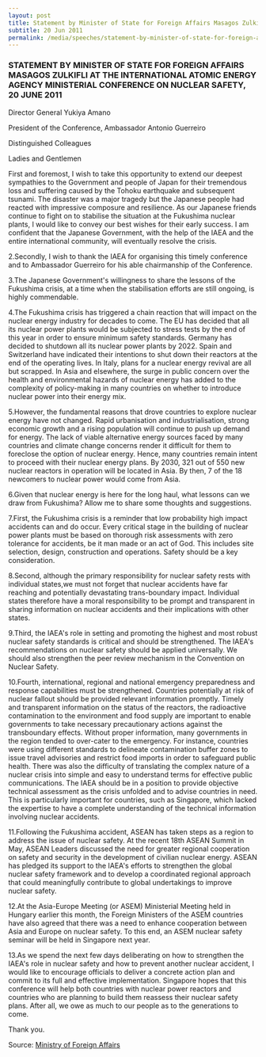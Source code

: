 ```yaml
---
layout: post
title: Statement by Minister of State for Foreign Affairs Masagos Zulkifli at the International Atomic Energy Agency Ministerial Conference on Nuclear Safety, 20 June 2011
subtitle: 20 Jun 2011
permalink: /media/speeches/statement-by-minister-of-state-for-foreign-affairs-masagos-zulkifli-at-the-international-atomic-energy-agency-ministerial-conference-on-nuclear-safety-20-june-2011
---
```


### STATEMENT BY MINISTER OF STATE FOR FOREIGN AFFAIRS MASAGOS ZULKIFLI AT THE INTERNATIONAL ATOMIC ENERGY AGENCY MINISTERIAL CONFERENCE ON NUCLEAR SAFETY, 20 JUNE 2011

Director General Yukiya Amano

President of the Conference, Ambassador Antonio Guerreiro

Distinguished Colleagues

Ladies and Gentlemen

First and foremost, I wish to take this opportunity to extend our deepest sympathies to the Government and people of Japan for their tremendous loss and suffering caused by the Tohoku earthquake and subsequent tsunami. The disaster was a major tragedy but the Japanese people had reacted with impressive composure and resilience. As our Japanese friends continue to fight on to stabilise the situation at the Fukushima nuclear plants, I would like to convey our best wishes for their early success. I am confident that the Japanese Government, with the help of the IAEA and the entire international community, will eventually resolve the crisis.

2.Secondly, I wish to thank the IAEA for organising this timely conference and to Ambassador Guerreiro for his able chairmanship of the Conference.

3.The Japanese Government's willingness to share the lessons of the Fukushima crisis, at a time when the stabilisation efforts are still ongoing, is highly commendable.

4.The Fukushima crisis has triggered a chain reaction that will impact on the nuclear energy industry for decades to come. The EU has decided that all its nuclear power plants would be subjected to stress tests by the end of this year in order to ensure minimum safety standards. Germany has decided to shutdown all its nuclear power plants by 2022. Spain and Switzerland have indicated their intentions to shut down their reactors at the end of the operating lives. In Italy, plans for a nuclear energy revival are all but scrapped. In Asia and elsewhere, the surge in public concern over the health and environmental hazards of nuclear energy has added to the complexity of policy-making in many countries on whether to introduce nuclear power into their energy mix.

5.However, the fundamental reasons that drove countries to explore nuclear energy have not changed. Rapid urbanisation and industrialisation, strong economic growth and a rising population will continue to push up demand for energy. The lack of viable alternative energy sources faced by many countries and climate change concerns render it difficult for them to foreclose the option of nuclear energy. Hence, many countries remain intent to proceed with their nuclear energy plans. By 2030, 321 out of 550 new nuclear reactors in operation will be located in Asia. By then, 7 of the 18 newcomers to nuclear power would come from Asia.

6.Given that nuclear energy is here for the long haul, what lessons can we draw from Fukushima? Allow me to share some thoughts and suggestions.

7.First, the Fukushima crisis is a reminder that low probability high impact accidents can and do occur. Every critical stage in the building of nuclear power plants must be based on thorough risk assessments with zero tolerance for accidents, be it man made or an act of God. This includes site selection, design, construction and operations. Safety should be a key consideration.

8.Second, although the primary responsibility for nuclear safety rests with individual states,we must not forget that nuclear accidents have far reaching and potentially devastating trans-boundary impact. Individual states therefore have a moral responsibility to be prompt and transparent in sharing information on nuclear accidents and their implications with other states.

9.Third, the IAEA's role in setting and promoting the highest and most robust nuclear safety standards is critical and should be strengthened. The IAEA's recommendations on nuclear safety should be applied universally. We should also strengthen the peer review mechanism in the Convention on Nuclear Safety.

10.Fourth, international, regional and national emergency preparedness and response capabilities must be strengthened. Countries potentially at risk of nuclear fallout should be provided relevant information promptly. Timely and transparent information on the status of the reactors, the radioactive contamination to the environment and food supply are important to enable governments to take necessary precautionary actions against the transboundary effects. Without proper information, many governments in the region tended to over-cater to the emergency. For instance, countries were using different standards to delineate contamination buffer zones to issue travel advisories and restrict food imports in order to safeguard public health. There was also the difficulty of translating the complex nature of a nuclear crisis into simple and easy to understand terms for effective public communications. The IAEA should be in a position to provide objective technical assessment as the crisis unfolded and to advise countries in need. This is particularly important for countries, such as Singapore, which lacked the expertise to have a complete understanding of the technical information involving nuclear accidents.

11.Following the Fukushima accident, ASEAN has taken steps as a region to address the issue of nuclear safety. At the recent 18th ASEAN Summit in May, ASEAN Leaders discussed the need for greater regional cooperation on safety and security in the development of civilian nuclear energy. ASEAN has pledged its support to the IAEA's efforts to strengthen the global nuclear safety framework and to develop a coordinated regional approach that could meaningfully contribute to global undertakings to improve nuclear safety.

12.At the Asia-Europe Meeting (or ASEM) Ministerial Meeting held in Hungary earlier this month, the Foreign Ministers of the ASEM countries have also agreed that there was a need to enhance cooperation between Asia and Europe on nuclear safety. To this end, an ASEM nuclear safety seminar will be held in Singapore next year.

13.As we spend the next few days deliberating on how to strengthen the IAEA's role in nuclear safety and how to prevent another nuclear accident, I would like to encourage officials to deliver a concrete action plan and commit to its full and effective implementation. Singapore hopes that this conference will help both countries with nuclear power reactors and countries who are planning to build them reassess their nuclear safety plans. After all, we owe as much to our people as to the generations to come.

Thank you.



Source: [<a href="https://www.mfa.gov.sg/Newsroom/Press-Statements-Transcripts-and-Photos" target="_blank">Ministry of Foreign Affairs</a>](https://www.mfa.gov.sg/Newsroom/Press-Statements-Transcripts-and-Photos)

